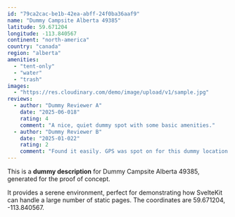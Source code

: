 ```yaml
---
id: "79ca2cac-be1b-42ea-abff-24f0ba36aaf9"
name: "Dummy Campsite Alberta 49385"
latitude: 59.671204
longitude: -113.840567
continent: "north-america"
country: "canada"
region: "alberta"
amenities:
  - "tent-only"
  - "water"
  - "trash"
images:
  - "https://res.cloudinary.com/demo/image/upload/v1/sample.jpg"
reviews:
  - author: "Dummy Reviewer A"
    date: "2025-06-018"
    rating: 4
    comment: "A nice, quiet dummy spot with some basic amenities."
  - author: "Dummy Reviewer B"
    date: "2025-01-022"
    rating: 2
    comment: "Found it easily. GPS was spot on for this dummy location."
---
```


This is a **dummy description** for Dummy Campsite Alberta 49385, generated for the proof of concept.

It provides a serene environment, perfect for demonstrating how SvelteKit can handle a large number of static pages. The coordinates are 59.671204, -113.840567.
